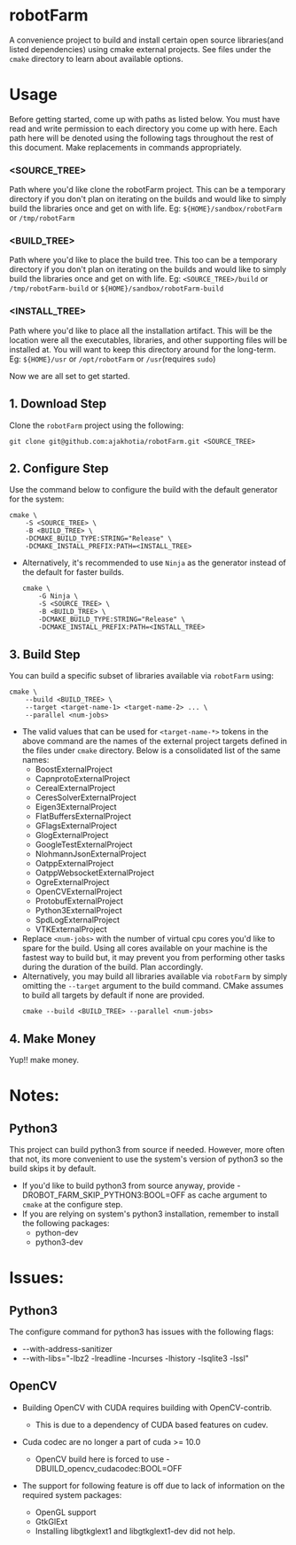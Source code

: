 # robotFarm
A convenience project to build and install certain open source libraries(and listed dependencies)
using cmake external projects. See files under the `cmake` directory to learn about available
options. 


# Usage
Before getting started, come up with paths as listed below. You must have read and write 
permission to each directory you come up with here. Each path here will be denoted using the
following tags throughout the rest of this document. Make replacements in commands appropriately.

### <SOURCE_TREE>
Path where you'd like clone the robotFarm project. This can be a temporary directory if you 
don't plan on iterating on the builds and would like to simply build the libraries once and get 
on with life. Eg: `${HOME}/sandbox/robotFarm` or `/tmp/robotFarm`

### <BUILD_TREE>
Path where you'd like to place the build tree. This too can be a temporary directory if you don't
plan on iterating on the builds and would like to simply build the libraries once and get on with
life. Eg: `<SOURCE_TREE>/build` or `/tmp/robotFarm-build` or `${HOME}/sandbox/robotFarm-build`


### <INSTALL_TREE>
Path where you'd like to place all the installation artifact. This will be the location were all
the executables, libraries, and other supporting files will be installed at. You will want to 
keep this directory around for the long-term. Eg: `${HOME}/usr` or `/opt/robotFarm` or
`/usr`(requires `sudo`)

Now we are all set to get started.

## 1. Download Step
Clone the `robotFarm` project using the following:
```shell
git clone git@github.com:ajakhotia/robotFarm.git <SOURCE_TREE>
```

## 2. Configure Step
Use the command below to configure the build with the default generator for the system:
```shell
cmake \
    -S <SOURCE_TREE> \ 
    -B <BUILD_TREE> \ 
    -DCMAKE_BUILD_TYPE:STRING="Release" \
    -DCMAKE_INSTALL_PREFIX:PATH=<INSTALL_TREE>
```
* Alternatively, it's recommended to use `Ninja` as the generator instead of the default for faster
  builds.
  ```shell
  cmake \
      -G Ninja \
      -S <SOURCE_TREE> \ 
      -B <BUILD_TREE> \ 
      -DCMAKE_BUILD_TYPE:STRING="Release" \
      -DCMAKE_INSTALL_PREFIX:PATH=<INSTALL_TREE>
  ```
  
## 3. Build Step
You can build a specific subset of libraries available via `robotFarm` using:
```shell
cmake \
    --build <BUILD_TREE> \
    --target <target-name-1> <target-name-2> ... \
    --parallel <num-jobs>
```
* The valid values that can be used for `<target-name-*>` tokens in the above command are the 
  names of the external project targets defined in the files under `cmake` directory. Below is 
  a consolidated list of the same names:
  * BoostExternalProject
  * CapnprotoExternalProject
  * CerealExternalProject
  * CeresSolverExternalProject
  * Eigen3ExternalProject
  * FlatBuffersExternalProject
  * GFlagsExternalProject
  * GlogExternalProject
  * GoogleTestExternalProject
  * NlohmannJsonExternalProject
  * OatppExternalProject
  * OatppWebsocketExternalProject
  * OgreExternalProject
  * OpenCVExternalProject
  * ProtobufExternalProject
  * Python3ExternalProject
  * SpdLogExternalProject
  * VTKExternalProject
* Replace `<num-jobs>` with the number of virtual cpu cores you'd like to spare for the build.
  Using all cores available on your machine is the fastest way to build but, it may prevent 
  you from performing other tasks during the duration of the build. Plan accordingly.
* Alternatively, you may build all libraries available via `robotFarm` by simply omitting the
  `--target` argument to the build command. CMake assumes to build all targets by default if
  none are provided.
  ```shell
  cmake --build <BUILD_TREE> --parallel <num-jobs>
  ```

## 4. Make Money
Yup!! make money.


# Notes:

## Python3
This project can build python3 from source if needed. However, more often that not, its
more convenient to use the system's version of python3 so the build skips it by default.
* If you'd like to build python3 from source anyway, provide -DROBOT_FARM_SKIP_PYTHON3:BOOL=OFF as
  cache argument to `cmake` at the configure step.
* If you are relying on system's python3 installation, remember to install the following packages:
    * python-dev
    * python3-dev


# Issues:
## Python3
The configure command for python3 has issues with the following flags:
* --with-address-sanitizer
* --with-libs="-lbz2 -lreadline -lncurses -lhistory -lsqlite3 -lssl"

## OpenCV
* Building OpenCV with CUDA requires building with OpenCV-contrib.
    * This is due to a dependency of CUDA based features on cudev.

* Cuda codec are no longer a part of cuda >= 10.0
    * OpenCV build here is forced to use -DBUILD_opencv_cudacodec:BOOL=OFF
    
* The support for following feature is off due to lack of information on the required system
  packages:
    * OpenGL support
    * GtkGlExt
    * Installing libgtkglext1 and libgtkglext1-dev did not help.
